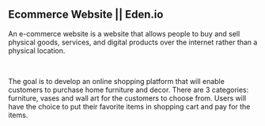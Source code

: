 ## Ecommerce Website || Eden.io

<p>An e-commerce website is a website that allows people to buy and sell physical goods, services, and digital products over the internet rather than a physical location.</p>

<br>

<p>The goal is to develop an online shopping platform that will enable customers to purchase home furniture and decor. There are 3 categories: furniture, vases and wall art for the customers to choose from. Users will have the choice to put their favorite items in shopping cart and pay for the items.</p>


